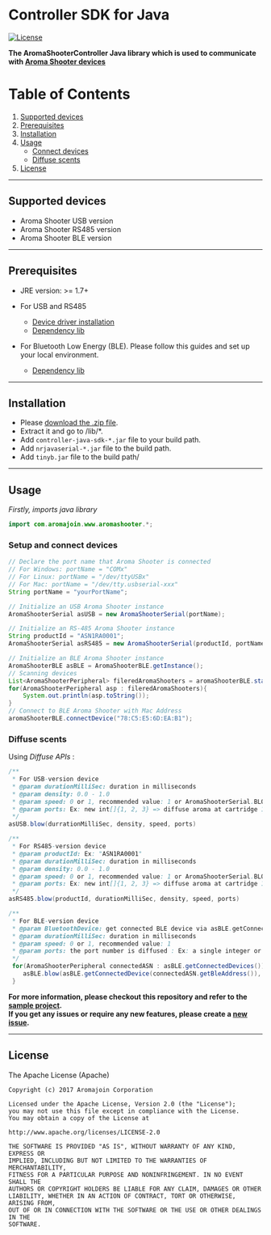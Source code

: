 # Controller SDK for Java

[![License](https://img.shields.io/badge/license-Apache%202-4EB1BA.svg?style=flat-square)](https://www.apache.org/licenses/LICENSE-2.0.html)

**The AromaShooterController Java library which is used to communicate with [Aroma Shooter devices](https://aromajoin.com/hardware/shooters/aroma-shooter-1)**  

# Table of Contents
1. [Supported devices](https://github.com/aromajoin/controller-sdk-java#supported-devices)  
2. [Prerequisites](https://github.com/aromajoin/controller-sdk-java#prerequisites)
3. [Installation](https://github.com/aromajoin/controller-sdk-java#installation)
4. [Usage](https://github.com/aromajoin/controller-sdk-java#usage)
    * [Connect devices](https://github.com/aromajoin/controller-sdk-java#connect-devices)
    * [Diffuse scents](https://github.com/aromajoin/controller-sdk-java#diffuse-scents)
5. [License](https://github.com/aromajoin/controller-sdk-android#license)

---

## Supported devices
* Aroma Shooter USB version
* Aroma Shooter RS485 version
* Aroma Shooter BLE version
---

## Prerequisites
* JRE version: >= 1.7+
* For USB and RS485
    * [Device driver installation](http://www.ftdichip.com/Drivers/VCP.html)
    * [Dependency lib](https://github.com/NeuronRobotics/nrjavaserial)

* For Bluetooth Low Energy (BLE). Please follow this guides and set up your local environment.
    * [Dependency lib](https://github.com/intel-iot-devkit/tinyb)

---

## Installation  

* Please [download the .zip file](https://github.com/aromajoin/controller-sdk-java/releases/).
* Extract it and go to /lib/*.
* Add `controller-java-sdk-*.jar` file to your build path.
* Add `nrjavaserial-*.jar` file to the build path.
* Add `tinyb.jar` file to the build path/

---

## Usage  

*Firstly, imports java library*
```Java
import com.aromajoin.www.aromashooter.*;
```
### Setup and connect devices

```Java
// Declare the port name that Aroma Shooter is connected
// For Windows: portName = "COMx"
// For Linux: portName = "/dev/ttyUSBx"
// For Mac: portName = "/dev/tty.usbserial-xxx"
String portName = "yourPortName";

// Initialize an USB Aroma Shooter instance
AromaShooterSerial asUSB = new AromaShooterSerial(portName);

// Initialize an RS-485 Aroma Shooter instance
String productId = "ASN1RA0001";
AromaShooterSerial asRS485 = new AromaShooterSerial(productId, portName);

// Initialize an BLE Aroma Shooter instance
AromaShooterBLE asBLE = AromaShooterBLE.getInstance();
// Scanning devices
List<AromaShooterPeripheral> fileredAromaShooters = aromaShooterBLE.startScanning();
for(AromaShooterPeripheral asp : fileredAromaShooters){
    System.out.println(asp.toString());
}
// Connect to BLE Aroma Shooter with Mac Address
aromaShooterBLE.connectDevice("78:C5:E5:6D:EA:B1");

```
### Diffuse scents 

Using *Diffuse APIs*  :
```Java
/**
 * For USB-version device
 * @param durationMilliSec: duration in milliseconds
 * @param density: 0.0 - 1.0
 * @param speed: 0 or 1, recommended value: 1 or AromaShooterSerial.BLOWING_SPEED_MAX
 * @param ports: Ex: new int[]{1, 2, 3} => diffuse aroma at cartridge 1, 2, and 3. Port number is 1 ~ 7.
 */
asUSB.blow(durrationMilliSec, density, speed, ports)  

/**
 * For RS485-version device
 * @param productId: Ex: "ASN1RA0001"
 * @param durationMilliSec: duration in milliseconds
 * @param density: 0.0 - 1.0
 * @param speed: 0 or 1, recommended value: 1 or AromaShooterSerial.BLOWING_SPEED_MAX
 * @param ports: Ex: new int[]{1, 2, 3} => diffuse aroma at cartridge 1, 2, and 3. Port number is 1 ~ 7.
 */
asRS485.blow(productId, durationMilliSec, density, speed, ports)

/**
 * For BLE-version device
 * @param BluetoothDevice: get connected BLE device via asBLE.getConnectedDevice(macAddress)
 * @param durationMilliSec: duration in milliseconds
 * @param speed: 0 or 1, recommended value: 1
 * @param ports: the port number is diffused : Ex: a single integer or int array such as new int[]{1, 2, 3}
 */
 for(AromaShooterPeripheral connectedASN : asBLE.getConnectedDevices()){
    asBLE.blow(asBLE.getConnectedDevice(connectedASN.getBleAddress()), durationMilliSec, speed, 2);
 }

``` 

**For more information, please checkout this repository and refer to the [sample project](https://github.com/aromajoin/controller-sdk-java/tree/master/Sample).**  
**If you get any issues or require any new features, please create a [new issue](https://github.com/aromajoin/controller-sdk-java/issues).**

---
## License  

The Apache License (Apache)

    Copyright (c) 2017 Aromajoin Corporation

    Licensed under the Apache License, Version 2.0 (the "License");
    you may not use this file except in compliance with the License.
    You may obtain a copy of the License at

    http://www.apache.org/licenses/LICENSE-2.0

    THE SOFTWARE IS PROVIDED "AS IS", WITHOUT WARRANTY OF ANY KIND, EXPRESS OR
    IMPLIED, INCLUDING BUT NOT LIMITED TO THE WARRANTIES OF MERCHANTABILITY,
    FITNESS FOR A PARTICULAR PURPOSE AND NONINFRINGEMENT. IN NO EVENT SHALL THE
    AUTHORS OR COPYRIGHT HOLDERS BE LIABLE FOR ANY CLAIM, DAMAGES OR OTHER
    LIABILITY, WHETHER IN AN ACTION OF CONTRACT, TORT OR OTHERWISE, ARISING FROM,
    OUT OF OR IN CONNECTION WITH THE SOFTWARE OR THE USE OR OTHER DEALINGS IN THE
    SOFTWARE.
